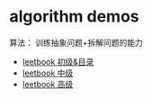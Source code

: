 # algorithm demos

算法： 训练抽象问题+拆解问题的能力

- [leetbook 初级&目录](https://leetcode.cn/leetbook/read/top-interview-questions-easy/x6w3ds/)
- [leetbook 中级](https://leetcode.cn/leetbook/read/top-interview-questions-medium/x6vk7r/)
- [leetbook 高级](https://leetcode.cn/leetbook/read/top-interview-questions-hard/xqjfxh/)